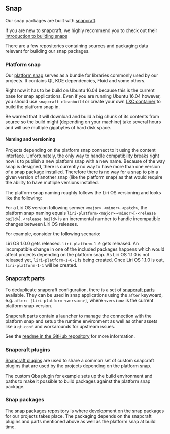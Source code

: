 ## Snap

Our snap packages are built with [snapcraft](https://snapcraft.io/).

If you are new to snapcraft, we highly recommend you to check out their [introduction to building snaps](https://docs.snapcraft.io/build-snaps/)

There are a few repositories containing sources and packaging data relevant for building our snap packages.

### Platform snap

Our [platform snap](https://github.com/lirios/platform-snap) serves as a bundle for libraries commonly used by our projects. It contains Qt, KDE dependencies, Fluid and some others.

Right now it has to be build on Ubuntu 16.04 because this is the current base for snap applications. 
Even if you are running Ubuntu 16.04 however, you should use `snapcraft cleanbuild` or create your own [LXC container](https://linuxcontainers.org/) to build the platform snap in.

Be warned that it will download and build a big chunk of its contents from source so the build might (depending on your machine) take several hours and will use multiple gigabytes of hard disk space.

#### Naming and versioning

Projects depending on the platform snap connect to it using the content interface. 
Unfortunately, the only way to handle compatibility breaks right now is to publish a new platform snap with a new name.
Because of the way snap is designed, there is currently no way to have more than one version of a snap package installed.
Therefore there is no way for a snap to pin a given version of another snap (like the platform snap) as that would require the ability to have mutliple versions installed.

The platform snap naming roughly follows the Liri OS versioning and looks like the following:

For a Liri OS version following semver `<major>.<minor>.<patch>`, the platform snap naming equals `liri-platform-<major>-<minor>[-<release build>`]. 
`<release build>` is an incremental number to handle incompatible changes between Liri OS releases.

For example, consider the following scenario:

Liri OS 1.0.0 gets released. `liri-platform-1-0` gets released. 
An incompatible change in one of the included packages happens which would affect projects depending on the platform snap.
As Liri OS 1.1.0 is not released yet, `liri-platform-1-0-1` is being created.
Once Liri OS 1.1.0 is out, `liri-platform-1-1` will be created.

### Snapcraft parts

To deduplicate snapcraft configuration, there is a set of [snapcraft parts](https://github.com/lirios/snapcraft-parts) available.
They can be used in snap applications using the `after` keywoard, e.g. `after: [liri-platform-<version>]`, where `<version>` is the current platform snap version.

Snapcraft parts contain a launcher to manage the connection with the platform snap and setup the runtime environment as well as other assets like a `qt.conf` and workarounds for upstream issues.

See the [readme in the GitHub repository](https://github.com/lirios/snapcraft-parts) for more information.

### Snapcraft plugins

[Snapcraft plugins](https://github.com/lirios/snapcraft-plugins) are used to share a common set of custom snapcraft plugins that are used by the projects depending on the platform snap.

The custom Qbs plugin for example sets up the build environment and paths to make it possible to build packages against the platform snap package.

### Snap packages

The [snap packages](https://github.com/lirios/snap-packages) repository is where development on the snap packages for our projects takes place.
The packaging depends on the snapcraft plugins and parts mentioned above as well as the platform snap at build time.
